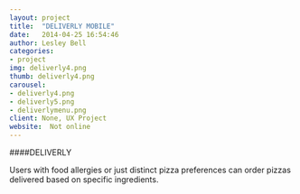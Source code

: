 ```yaml
---
layout: project
title:  "DELIVERLY MOBILE"
date:   2014-04-25 16:54:46
author: Lesley Bell
categories:
- project
img: deliverly4.png
thumb: deliverly4.png
carousel:
- deliverly4.png
- deliverly5.png
- deliverlymenu.png
client: None, UX Project
website:  Not online
---
```

####DELIVERLY

Users with food allergies or just distinct pizza preferences can order pizzas delivered based on specific ingredients.

